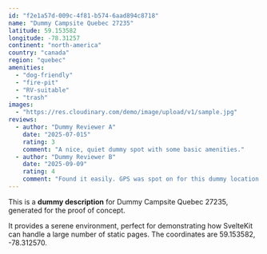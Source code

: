 ```yaml
---
id: "f2e1a57d-009c-4f81-b574-6aad894c8718"
name: "Dummy Campsite Quebec 27235"
latitude: 59.153582
longitude: -78.31257
continent: "north-america"
country: "canada"
region: "quebec"
amenities:
  - "dog-friendly"
  - "fire-pit"
  - "RV-suitable"
  - "trash"
images:
  - "https://res.cloudinary.com/demo/image/upload/v1/sample.jpg"
reviews:
  - author: "Dummy Reviewer A"
    date: "2025-07-015"
    rating: 3
    comment: "A nice, quiet dummy spot with some basic amenities."
  - author: "Dummy Reviewer B"
    date: "2025-09-09"
    rating: 4
    comment: "Found it easily. GPS was spot on for this dummy location."
---
```


This is a **dummy description** for Dummy Campsite Quebec 27235, generated for the proof of concept.

It provides a serene environment, perfect for demonstrating how SvelteKit can handle a large number of static pages. The coordinates are 59.153582, -78.312570.
